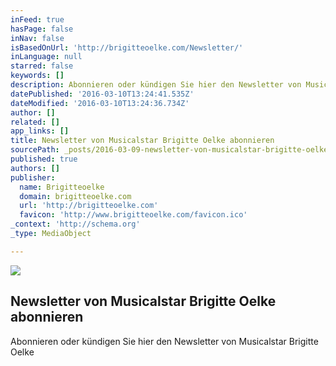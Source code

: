 ```yaml
---
inFeed: true
hasPage: false
inNav: false
isBasedOnUrl: 'http://brigitteoelke.com/Newsletter/'
inLanguage: null
starred: false
keywords: []
description: Abonnieren oder kündigen Sie hier den Newsletter von Musicalstar Brigitte Oelke
datePublished: '2016-03-10T13:24:41.535Z'
dateModified: '2016-03-10T13:24:36.734Z'
author: []
related: []
app_links: []
title: Newsletter von Musicalstar Brigitte Oelke abonnieren
sourcePath: _posts/2016-03-09-newsletter-von-musicalstar-brigitte-oelke-abonnieren.md
published: true
authors: []
publisher:
  name: Brigitteoelke
  domain: brigitteoelke.com
  url: 'http://brigitteoelke.com'
  favicon: 'http://www.brigitteoelke.com/favicon.ico'
_context: 'http://schema.org'
_type: MediaObject

---
```

![](https://s3-us-west-2.amazonaws.com/the-grid-img/p/3bb44fab0dd086e5dc593c049b07ffbea8b632e8.jpg)

<article style=""><h1>Newsletter von Musicalstar Brigitte Oelke abonnieren</h1><p>Abonnieren oder kündigen Sie hier den Newsletter von Musicalstar Brigitte Oelke</p></article>